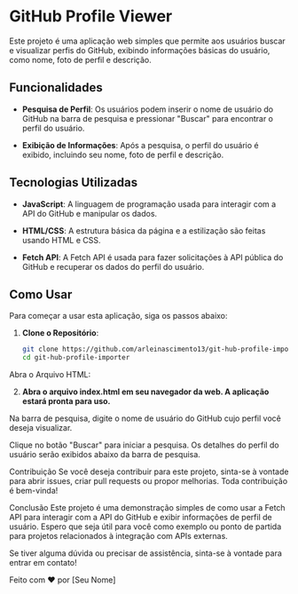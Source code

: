 # GitHub Profile Viewer

Este projeto é uma aplicação web simples que permite aos usuários buscar e visualizar perfis do GitHub, exibindo informações básicas do usuário, como nome, foto de perfil e descrição.

## Funcionalidades

- **Pesquisa de Perfil**: Os usuários podem inserir o nome de usuário do GitHub na barra de pesquisa e pressionar "Buscar" para encontrar o perfil do usuário.

- **Exibição de Informações**: Após a pesquisa, o perfil do usuário é exibido, incluindo seu nome, foto de perfil e descrição.

## Tecnologias Utilizadas

- **JavaScript**: A linguagem de programação usada para interagir com a API do GitHub e manipular os dados.

- **HTML/CSS**: A estrutura básica da página e a estilização são feitas usando HTML e CSS.

- **Fetch API**: A Fetch API é usada para fazer solicitações à API pública do GitHub e recuperar os dados do perfil do usuário.

## Como Usar

Para começar a usar esta aplicação, siga os passos abaixo:

1. **Clone o Repositório**:

   ```bash
   git clone https://github.com/arleinascimento13/git-hub-profile-importer
   cd git-hub-profile-importer

Abra o Arquivo HTML:

2. **Abra o arquivo index.html em seu navegador da web. A aplicação estará pronta para uso.**

Na barra de pesquisa, digite o nome de usuário do GitHub cujo perfil você deseja visualizar.

Clique no botão "Buscar" para iniciar a pesquisa. Os detalhes do perfil do usuário serão exibidos abaixo da barra de pesquisa.

Contribuição
Se você deseja contribuir para este projeto, sinta-se à vontade para abrir issues, criar pull requests ou propor melhorias. Toda contribuição é bem-vinda!

Conclusão
Este projeto é uma demonstração simples de como usar a Fetch API para interagir com a API do GitHub e exibir informações de perfil de usuário. Espero que seja útil para você como exemplo ou ponto de partida para projetos relacionados à integração com APIs externas.

Se tiver alguma dúvida ou precisar de assistência, sinta-se à vontade para entrar em contato!

Feito com ❤️ por [Seu Nome]
